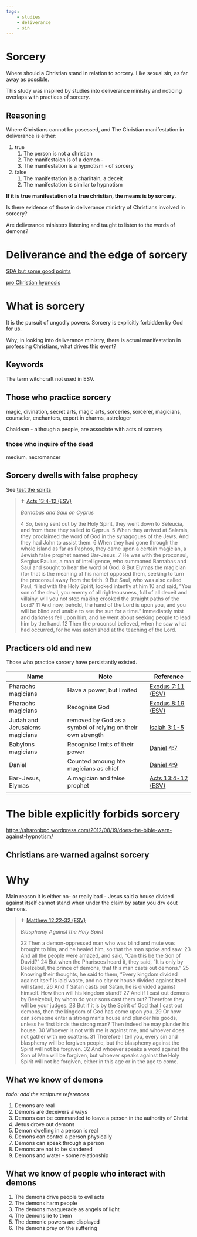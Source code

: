 ```yaml
---
tags:
    - studies
    - deliverance
    - sin
---
```


# Sorcery

Where should a Christian stand in relation to sorcery. Like sexual sin, as far away as possible.

This study was inspired by studies into deliverance ministry and noticing overlaps with practices of sorcery.

## Reasoning

Where Christians cannot be posessed, and The Christian manifestation in deliverance is either:

1. true
    1. The person is not a christian
    1. The manifestaion is of a demon - 
    1. The manifestation is a hypnotism - of sorcery
1. false
    1. The manifestation is a charlitain, a deceit
    1. The manifestation is similar to hypnotism

**If it is true manifestation of a true christian, the means is by sorcery.**

Is there evidence of those in deliverance ministry of Christians involved in sorcery?

Are deliverance ministers listening and taught to listen to the words of demons?

# Deliverance and the edge of sorcery

[SDA but some good points](https://www.ministrymagazine.org/archive/1992/08/beware-of-deliverance-ministries)

[pro Christian hypnosis](https://hypnosishealthinfo.com/library/a-christian-understanding-of-hypnosis)

# What is sorcery

It is the pursuit of ungodly powers. Sorcery is explicitly forbidden by God for us.

Why; in looking into deliverance ministry, there is actual manifestation in professing Christians, what drives this event?

## Keywords

The term witchcraft not used in ESV.

## Those who practice sorcery

magic, divination, secret arts, magic arts, sorceries, sorcerer, magicians, counselor, enchanters, expert in charms, astrologer

Chaldean - although a people, are associate with acts of sorcery

### those who inquire of the dead

medium, necromancer

## Sorcery dwells with false prophecy

See [test the spirits](../apologetics/test_the_spirits.md)

> ✝️ [Acts 13:4-12 (ESV)](https://esv.literalword.com/?q=Acts+13%3A4-12)
>
> *Barnabas and Saul on Cyprus*
>
> 4 So, being sent out by the Holy Spirit, they went down to Seleucia, and from there they sailed to Cyprus. 5 When they arrived at Salamis, they proclaimed the word of God in the synagogues of the Jews. And they had John to assist them. 6 When they had gone through the whole island as far as Paphos, they came upon a certain magician, a Jewish false prophet named Bar-Jesus. 7 He was with the proconsul, Sergius Paulus, a man of intelligence, who summoned Barnabas and Saul and sought to hear the word of God. 8 But Elymas the magician (for that is the meaning of his name) opposed them, seeking to turn the proconsul away from the faith. 9 But Saul, who was also called Paul, filled with the Holy Spirit, looked intently at him 10 and said, “You son of the devil, you enemy of all righteousness, full of all deceit and villainy, will you not stop making crooked the straight paths of the Lord? 11 And now, behold, the hand of the Lord is upon you, and you will be blind and unable to see the sun for a time.” Immediately mist and darkness fell upon him, and he went about seeking people to lead him by the hand. 12 Then the proconsul believed, when he saw what had occurred, for he was astonished at the teaching of the Lord.

## Practicers old and new

Those who practice sorcery have persistantly existed.

| Name | Note |  Reference |
|---|---|---|
|Pharaohs magicians|Have a power, but limited|[Exodus 7:11 (ESV)](https://esv.literalword.com/?h=11&q=Exodus+7)|
|Pharaohs magicians|Recognise God|[Exodus 8:19 (ESV)](https://esv.literalword.com/?h=11&q=Exodus+8)|
|Judah and Jerusalems magicians|removed by God as a symbol of relying on their own strength|[Isaiah 3:1-5](https://esv.literalword.com/?q=Isaiah+3%3A1-5)|
|Babylons magicians|Recognise limits of their power|[Daniel 4:7](https://esv.literalword.com/?q=Daniel+4%3A7)|
|Daniel|Counted amoung hte magicians as chief|[Daniel 4:9](https://esv.literalword.com/?q=Daniel+4%3A9)|
|Bar-Jesus, Elymas|A magician and false prophet|[Acts 13:4-12 (ESV)](https://esv.literalword.com/?q=Acts+13%3A4-12)|
||||

# The bible explicitly forbids sorcery

https://sharonbpc.wordpress.com/2012/08/19/does-the-bible-warn-against-hypnotism/

## Christians are warned against sorcery

# Why

Main reason it is either no- or really bad - Jesus said a house divided against itself cannot stand when under the claim by satan you drv eout demons.

> ✝️ [Matthew 12:22-32 (ESV)](https://esv.literalword.com/?q=Matthew+12%3A22-32)
>
> *Blasphemy Against the Holy Spirit*
>
> 22 Then a demon-oppressed man who was blind and mute was brought to him, and he healed him, so that the man spoke and saw. 23 And all the people were amazed, and said, “Can this be the Son of David?” 24 But when the Pharisees heard it, they said, “It is only by Beelzebul, the prince of demons, that this man casts out demons.” 25 Knowing their thoughts, he said to them, “Every kingdom divided against itself is laid waste, and no city or house divided against itself will stand. 26 And if Satan casts out Satan, he is divided against himself. How then will his kingdom stand? 27 And if I cast out demons by Beelzebul, by whom do your sons cast them out? Therefore they will be your judges. 28 But if it is by the Spirit of God that I cast out demons, then the kingdom of God has come upon you. 29 Or how can someone enter a strong man’s house and plunder his goods, unless he first binds the strong man? Then indeed he may plunder his house. 30 Whoever is not with me is against me, and whoever does not gather with me scatters. 31 Therefore I tell you, every sin and blasphemy will be forgiven people, but the blasphemy against the Spirit will not be forgiven. 32 And whoever speaks a word against the Son of Man will be forgiven, but whoever speaks against the Holy Spirit will not be forgiven, either in this age or in the age to come.




## What we know of demons

*todo: add the scripture references*

1. Demons are real
1. Demons are deceivers always
1. Demons can be commanded to leave a person in the authority of Christ
1. Jesus drove out demons
1. Demon dwelling in a person is real
1. Demons can control a person physically
1. Demons can speak through a person
1. Demons are not to be slandered
1. Demons and water - some relationship

## What we know of people who interact with demons

1. The demons drive people to evil acts
1. The demons harm people
1. The demons masquerade as angels of light
1. The demons lie to them
1. The demonic powers are displayed 
1. The demons prey on the suffering
